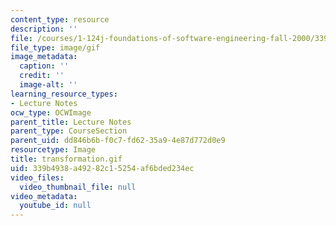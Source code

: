 ```yaml
---
content_type: resource
description: ''
file: /courses/1-124j-foundations-of-software-engineering-fall-2000/339b4938a49282c15254af6bded234ec_transformation.gif
file_type: image/gif
image_metadata:
  caption: ''
  credit: ''
  image-alt: ''
learning_resource_types:
- Lecture Notes
ocw_type: OCWImage
parent_title: Lecture Notes
parent_type: CourseSection
parent_uid: dd846b6b-f0c7-fd62-35a9-4e87d772d0e9
resourcetype: Image
title: transformation.gif
uid: 339b4938-a492-82c1-5254-af6bded234ec
video_files:
  video_thumbnail_file: null
video_metadata:
  youtube_id: null
---
```


